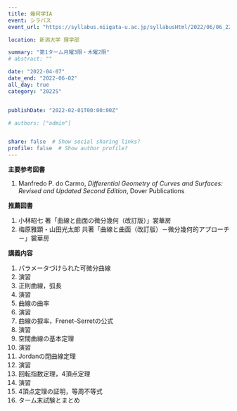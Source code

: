 ```yaml
---
title: 幾何学IA
event: シラバス
event_url: "https://syllabus.niigata-u.ac.jp/syllabusHtml/2022/06/06_221S1516_ja_JP.html"

location: 新潟大学 理学部

summary: "第1ターム月曜3限・木曜2限"
# abstract: ""

date: "2022-04-07"
date_end: "2022-06-02"
all_day: true
category: "2022S"


publishDate: "2022-02-01T00:00:00Z"

# authors: ["admin"]


share: false  # Show social sharing links?
profile: false  # Show author profile?
---
```

**主要参考図書**

1. Manfredo P. do Carmo, *Differential Geometry of Curves and Surfaces: Revised and Updated Second Edition*, Dover Publications

**推薦図書**

1. 小林昭七 著「曲線と曲面の微分幾何（改訂版）」裳華房
2. 梅原雅顕・山田光太郎 共著「曲線と曲面（改訂版）－微分幾何的アプローチ－」裳華房

**講義内容**

1. パラメータづけられた可微分曲線
2. 演習
3. 正則曲線，弧長
4. 演習
5. 曲線の曲率
6. 演習
7. 曲線の捩率，Frenet–Serretの公式
8. 演習
9. 空間曲線の基本定理
10. 演習
11. Jordanの閉曲線定理
12. 演習
13. 回転指数定理，4頂点定理
14. 演習
15. 4頂点定理の証明，等周不等式
16. ターム末試験とまとめ
